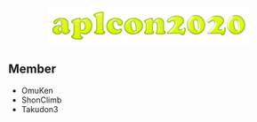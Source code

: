 <div align="center">
<img src="./icon.png" title="ICON">
</div>

## Member
* OmuKen
* ShonClimb
* Takudon3
